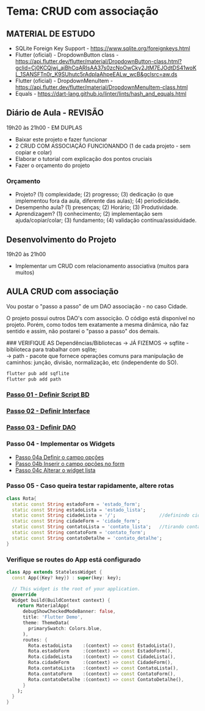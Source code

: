 # Tema: CRUD com associação
## MATERIAL DE ESTUDO
- SQLite Foreign Key Support - https://www.sqlite.org/foreignkeys.html
- Flutter (oficial) - DropdownButton<T> class - https://api.flutter.dev/flutter/material/DropdownButton-class.html?gclid=Cj0KCQjwj_ajBhCqARIsAA37s0zcNoOwCky2JtM7EJOdtDS41woKL_1SANSFTn0r_K9SUhutc5rAdpIaAhpeEALw_wcB&gclsrc=aw.ds
- Flutter (oficial) - DropdownMenuItem - https://api.flutter.dev/flutter/material/DropdownMenuItem-class.html
- Equals - https://dart-lang.github.io/linter/lints/hash_and_equals.html
  
## Diário de Aula - REVISÃO
19h20 às 21h00 - EM DUPLAS
- Baixar este projeto e fazer funcionar
- 2 CRUD COM ASSOCIAÇÃO FUNCIONANDO (1 de cada projeto - sem copiar e colar)
- Elaborar o tutorial com explicação dos pontos cruciais
- Fazer o orçamento do projeto

### Orçamento
- Projeto? (1) complexidade; (2) progresso; (3) dedicação (o que implementou fora da aula, diferente das aulas); (4) periodicidade.
- Desempenho aula? (1) presenças; (2) Horário; (3) Produtividade.
- Aprendizagem? (1) conhecimento; (2) implementação sem ajuda/copiar/colar; (3) fundamento; (4) validação contínua/assiduidade.

## Desenvolvimento do Projeto
19h20 às 21h00
- Implementar um CRUD com relacionamento associativa (muitos para muitos)
  
## AULA CRUD com associação
<p>Vou postar o "passo a passo" de um DAO associação - no caso Cidade.</p>
<p>O projeto possui outros DAO's com associção. O código está disponível no projeto. Porém, como todos tem exatamente a mesma dinâmica, não faz sentido e assim, não postarei o "passo a passo" dos demais.</p>
### VERIFIQUE AS Dependências/Bibliotecas → JÁ FIZEMOS 
→ sqflite - biblioteca para trabalhar com sqlite;<br>
→ path - pacote que fornece operações comuns para manipulação de caminhos: junção, divisão, normalização, etc (independente do SO).<br>

 ```cmd
flutter pub add sqflite
flutter pub add path  
```
### [Passo 01 - Definir Script BD](readme_01_script.md)
### [Passo 02 - Definir Interface](readme_02-interface_cidade_dao.md)
### [Passo 03 - Definir DAO](readme_03_dao.md)
### Passo 04 - Implementar os Widgets
- [Passo 04a Definir o campo opções](../../../../lib/view/widget/campo_opcoes_estado.dart)
- [Passo 04b Inserir o campo opções no form](../../../../lib/view/cidade_form.dart)
- [Passo 04c Alterar o widget lista](../../../../lib/view/cidade_lista.dart)
### Passo 05 - Caso queira testar rapidamente, altere rotas
```dart
class Rota{
  static const String estadoForm = 'estado_form';
  static const String estadoLista = 'estado_lista';
  static const String cidadeLista = '/';                //definindo cidade como home
  static const String cidadeForm = 'cidade_form';
  static const String contatoLista = 'contato_lista';   //tirando contao como home
  static const String contatoForm = 'contato_form';
  static const String contatoDetalhe = 'contato_detalhe';
}
```

### Verifique se routes do App está configurado
```dart
class App extends StatelessWidget {
  const App({Key? key}) : super(key: key);

  // This widget is the root of your application.
  @override
  Widget build(BuildContext context) {
    return MaterialApp(
      debugShowCheckedModeBanner: false,
      title: 'Flutter Demo',
      theme: ThemeData(
        primarySwatch: Colors.blue,
      ),
      routes: {
        Rota.estadoLista    :(context) => const EstadoLista(),
        Rota.estadoForm     :(context) => const EstadoForm(),
        Rota.cidadeLista    :(context) => const CidadeLista(),
        Rota.cidadeForm     :(context) => const CidadeForm(),
        Rota.contatoLista   :(context) => const ContatoLista(),
        Rota.contatoForm    :(context) => const ContatoForm(),
        Rota.contatoDetalhe :(context) => const ContatoDetalhe(),
      }
    );
  }
} 
```